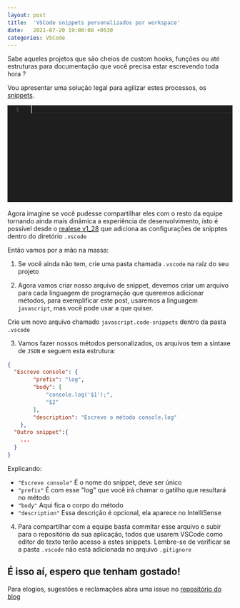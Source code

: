 ```yaml
---
layout: post
title:  'VSCode snippets personalizados por workspace'
date:   2021-07-20 19:00:00 +0530
categories: VSCode
---
```


Sabe aqueles projetos que são cheios de custom hooks, funções ou até estruturas para documentação que você precisa estar escrevendo toda hora ?

Vou apresentar uma solução legal para agilizar estes processos, os [snippets](https://code.visualstudio.com/docs/editor/userdefinedsnippets).

![Snippet](/assets/images/20210720/ajax-snippet.gif)


Agora imagine se você pudesse compartilhar eles com o resto da equipe tornando ainda mais dinâmica a experiência de desenvolvimento, isto é possível desde o [realese v1_28](https://code.visualstudio.com/updates/v1_28#_project-level-snippets) que adiciona as configurações de snipptes dentro do diretório `.vscode`

Então vamos por a mão na massa:

1) Se você ainda não tem, crie uma pasta chamada `.vscode` na raiz do seu projeto

2) Agora vamos criar nosso arquivo de snippet, devemos criar um arquivo para cada linguagem de programação que queremos adicionar métodos, para exemplificar este post, usaremos a linguagem `javascript`, mas você pode usar a que quiser.

Crie um novo arquivo chamado `javascript.code-snippets` dentro da pasta `.vscode`

3) Vamos fazer nossos métodos personalizados, os arquivos tem a sintaxe de `JSON` e seguem esta estrutura:

```json
{
  "Escreve console": {
		"prefix": "log",
		"body": [
			"console.log('$1');",
			"$2"
		],
		"description": "Escreve o método console.log"
	},
  "Outro snippet":{
    ...
  }
}
```

Explicando:

 - `"Escreve console"` É o nome do snippet, deve ser único
 - `"prefix"` É com esse "log" que você irá chamar o gatilho que resultará no método
 - `"body"` Aqui fica o corpo do método
 - `"description"` Essa descrição é opcional, ela aparece no IntelliSense

4) Para compartilhar com a equipe basta commitar esse arquivo e subir para o repositório da sua aplicação, todos que usarem VSCode como editor de texto terão acesso a estes snippets. Lembre-se de verificar se a pasta `.vscode` não está adicionada no arquivo `.gitignore`

É isso aí, espero que tenham gostado!
---

Para elogios, sugestões e reclamações abra uma issue no [repositório do blog](https://github.com/vczb/vczb.github.io/issues)
